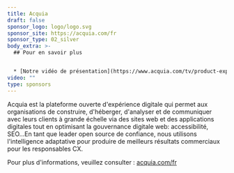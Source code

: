 ```yaml
---
title: Acquia
draft: false
sponsor_logo: logo/logo.svg
sponsor_site: https://acquia.com/fr
sponsor_type: 02_silver
body_extra: >-
  ## Pour en savoir plus


  * [Notre vidéo de présentation](https://www.acquia.com/tv/product-explainers/drupal-hosting)
video: ""
type: sponsors
---
```

Acquia est la plateforme ouverte d'expérience digitale qui permet aux organisations de construire, d'héberger, d'analyser et de communiquer avec leurs clients à grande échelle via des sites web et des applications digitales tout en optimisant la gouvernance digitale web: accessibilité, SEO...En tant que leader open source de confiance, nous utilisons l'intelligence adaptative pour produire de meilleurs résultats commerciaux pour les responsables CX. 

Pour plus d'informations, veuillez consulter : [acquia.com/fr](https://acquia.com/fr)
